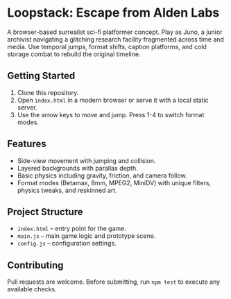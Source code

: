 # Loopstack: Escape from Alden Labs

A browser-based surrealist sci-fi platformer concept. Play as Juno, a junior
archivist navigating a glitching research facility fragmented across time and
media. Use temporal jumps, format shifts, caption platforms, and cold storage
combat to rebuild the original timeline.

## Getting Started

1. Clone this repository.
2. Open `index.html` in a modern browser or serve it with a local static
   server.
3. Use the arrow keys to move and jump. Press 1-4 to switch format modes.

## Features

- Side-view movement with jumping and collision.
- Layered backgrounds with parallax depth.
- Basic physics including gravity, friction, and camera follow.
- Format modes (Betamax, 8mm, MPEG2, MiniDV) with unique filters,
  physics tweaks, and reskinned art.

## Project Structure

- `index.html` – entry point for the game.
- `main.js` – main game logic and prototype scene.
- `config.js` – configuration settings.

## Contributing

Pull requests are welcome. Before submitting, run `npm test` to execute any
available checks.
